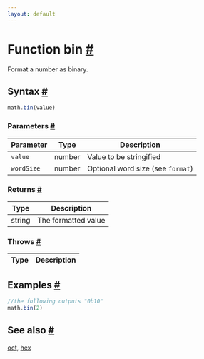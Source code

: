 ```yaml
---
layout: default
---
```


<!-- Note: This file is automatically generated from source code comments. Changes made in this file will be overridden. -->

<h1 id="function-bin">Function bin <a href="#function-bin" title="Permalink">#</a></h1>

Format a number as binary.


<h2 id="syntax">Syntax <a href="#syntax" title="Permalink">#</a></h2>

```js
math.bin(value)
```

<h3 id="parameters">Parameters <a href="#parameters" title="Permalink">#</a></h3>

Parameter | Type | Description
--------- | ---- | -----------
`value` | number | Value to be stringified
`wordSize` | number | Optional word size (see `format`)

<h3 id="returns">Returns <a href="#returns" title="Permalink">#</a></h3>

Type | Description
---- | -----------
string | The formatted value


<h3 id="throws">Throws <a href="#throws" title="Permalink">#</a></h3>

Type | Description
---- | -----------


<h2 id="examples">Examples <a href="#examples" title="Permalink">#</a></h2>

```js
//the following outputs "0b10"
math.bin(2)
```


<h2 id="see-also">See also <a href="#see-also" title="Permalink">#</a></h2>

[oct](oct.html),
[hex](hex.html)
